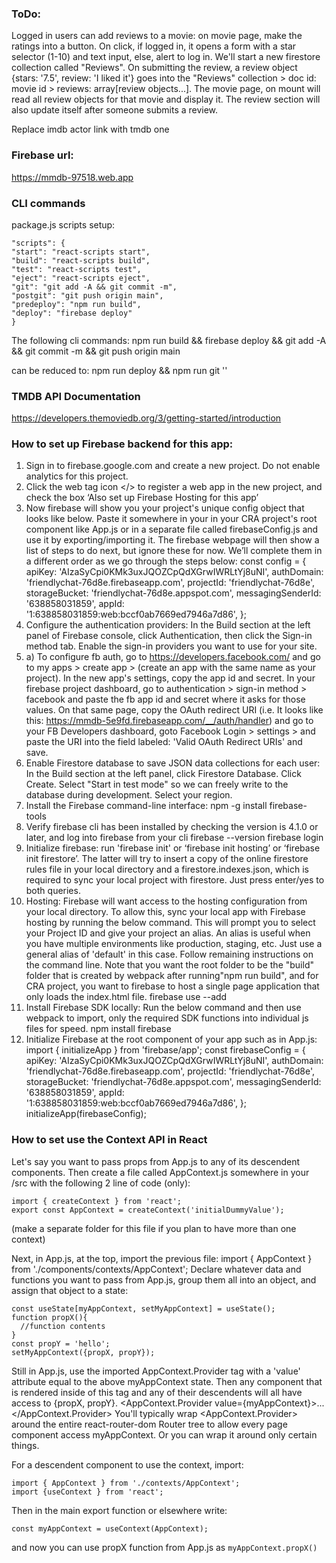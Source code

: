 ### ToDo:

Logged in users can add reviews to a movie: on movie page, make the ratings into a button. On click, if logged in, it opens a form with a star selector (1-10) and text input, else, alert to log in.
We'll start a new firestore collection called "Reviews".
On submitting the review, a review object {stars: '7.5', review: 'I liked it'} goes into the "Reviews" collection > doc id: movie id > reviews: array[review objects...]. The movie page, on mount will read all review objects for that movie and display it. The review section will also update itself after someone submits a review.

Replace imdb actor link with tmdb one

### Firebase url:

https://mmdb-97518.web.app

### CLI commands

package.js scripts setup:

```
"scripts": {
"start": "react-scripts start",
"build": "react-scripts build",
"test": "react-scripts test",
"eject": "react-scripts eject",
"git": "git add -A && git commit -m",
"postgit": "git push origin main",
"predeploy": "npm run build",
"deploy": "firebase deploy"
}
```

The following cli commands:
npm run build && firebase deploy && git add -A && git commit -m <msg> && git push origin main

can be reduced to:
npm run deploy && npm run git '<m>'

### TMDB API Documentation

https://developers.themoviedb.org/3/getting-started/introduction

### How to set up Firebase backend for this app:

1. Sign in to firebase.google.com and create a new project. Do not enable analytics for this project.
2. Click the web tag icon </> to register a web app in the new project, and check the box ‘Also set up Firebase Hosting for this app’
3. Now firebase will show you your project's unique config object that looks like below. Paste it somewhere in your in your CRA project's root component like App.js or in a separate file called firebaseConfig.js and use it by exporting/importing it. The firebase webpage will then show a list of steps to do next, but ignore these for now. We’ll complete them in a different order as we go through the steps below:
   const config = {
   apiKey: 'AIzaSyCpi0KMk3uxJQOZCpQdXGrwIWRLtYj8uNI',
   authDomain: 'friendlychat-76d8e.firebaseapp.com',
   projectId: 'friendlychat-76d8e',
   storageBucket: 'friendlychat-76d8e.appspot.com',
   messagingSenderId: '638858031859',
   appId: '1:638858031859:web:bccf0ab7669ed7946a7d86',
   };
4. Configure the authentication providers: In the Build section at the left panel of Firebase console, click Authentication, then click the Sign-in method tab. Enable the sign-in providers you want to use for your site.
5. a) To configure fb auth, go to https://developers.facebook.com/ and go to my apps > create app > (create an app with the same name as your project). In the new app's settings, copy the app id and secret. In your firebase project dashboard, go to authentication > sign-in method > facebook and paste the fb app id and secret where it asks for those values. On that same page, copy the OAuth redirect URI (i.e. It looks like this: https://mmdb-5e9fd.firebaseapp.com/__/auth/handler) and go to your FB Developers dashboard, goto Facebook Login > settings > and paste the URI into the field labeled: 'Valid OAuth Redirect URIs' and save.
6. Enable Firestore database to save JSON data collections for each user: In the Build section at the left panel, click Firestore Database. Click Create. Select "Start in test mode" so we can freely write to the database during development. Select your region.
7. Install the Firebase command-line interface:
   npm -g install firebase-tools
8. Verify firebase cli has been installed by checking the version is 4.1.0 or later, and log into firebase from your cli
   firebase --version
   firebase login
9. Initialize firebase: run 'firebase init' or ‘firebase init hosting’ or ‘firebase init firestore’. The latter will try to insert a copy of the online firestore rules file in your local directory and a firestore.indexes.json, which is required to sync your local project with firestore. Just press enter/yes to both queries.
10. Hosting: Firebase will want access to the hosting configuration from your local directory. To allow this, sync your local app with Firebase hosting by running the below command. This will prompt you to select your Project ID and give your project an alias. An alias is useful when you have multiple environments like production, staging, etc. Just use a general alias of 'default' in this case. Follow remaining instructions on the command line. Note that you want the root folder to be the "build" folder that is created by webpack after running"npm run build", and for CRA project, you want to firebase to host a single page application that only loads the index.html file.
    firebase use --add
11. Install Firebase SDK locally: Run the below command and then use webpack to import, only the required SDK functions into individual js files for speed.
    npm install firebase
12. Initialize Firebase at the root component of your app such as in App.js:
    import { initializeApp } from 'firebase/app';
    const firebaseConfig = {
    apiKey: 'AIzaSyCpi0KMk3uxJQOZCpQdXGrwIWRLtYj8uNI',
    authDomain: 'friendlychat-76d8e.firebaseapp.com',
    projectId: 'friendlychat-76d8e',
    storageBucket: 'friendlychat-76d8e.appspot.com',
    messagingSenderId: '638858031859',
    appId: '1:638858031859:web:bccf0ab7669ed7946a7d86',
    };
    initializeApp(firebaseConfig);

### How to set use the Context API in React

Let's say you want to pass props from App.js to any of its descendent components. Then create a file called AppContext.js somewhere in your /src with the following 2 line of code (only):

```
import { createContext } from 'react';
export const AppContext = createContext('initialDummyValue');
```

(make a separate folder for this file if you plan to have more than one context)

Next, in App.js, at the top, import the previous file:
import { AppContext } from './components/contexts/AppContext';
Declare whatever data and functions you want to pass from App.js, group them all into an object, and assign that object to a state:

```
const useState[myAppContext, setMyAppContext] = useState();
function propX(){
  //function contents
}
const propY = 'hello';
setMyAppContext({propX, propY});
```

Still in App.js, use the imported AppContext.Provider tag with a 'value' attribute equal to the above myAppContext state. Then any component that is rendered inside of this tag and any of their descendents will all have access to {propX, propY}.
<AppContext.Provider value={myAppContext}>...</AppContext.Provider>
You'll typically wrap <AppContext.Provider> around the entire react-router-dom Router tree to allow every page component access myAppContext. Or you can wrap it around only certain things.

For a descendent component to use the context, import:

```
import { AppContext } from './contexts/AppContext';
import {useContext } from 'react';
```

Then in the main export function or elsewhere write:

```
const myAppContext = useContext(AppContext);
```

and now you can use propX function from App.js as `myAppContext.propX()`
